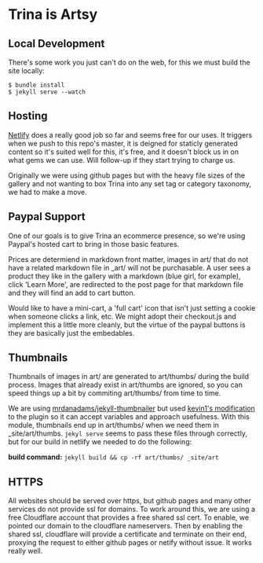 # Trina is Artsy

## Local Development

There's some work you just can't do on the web, for this we must build the site locally:

```
$ bundle install
$ jekyll serve --watch
```

## Hosting
[Netlify](https://app.netlify.com/sites/trinaisartsy/) does a really good job so far and seems free for our uses. It triggers when we push to this repo's master, it is deigned for staticly generated content so it's suited well for this, it's free, and it doesn't block us in on what gems we can use. Will follow-up if they start trying to charge us. 

Originally we were using github pages but with the heavy file sizes of the gallery and not wanting to box Trina into any set tag or category taxonomy, we had to make a move.  

## Paypal Support

One of our goals is to give Trina an ecommerce presence, so we're using Paypal's hosted cart to bring in those basic features.

Prices are determiend in markdown front matter, images in art/ that do not have a related markdown file in _art/ will not be purchasable. A user sees a product they like in the gallery with a markdown (blue girl, for example), click 'Learn More', are redirected to the post page for that markdown file and they will find an add to cart button.

Would like to have a mini-cart, a 'full cart' icon that isn't just setting a cookie when someone clicks a link, etc. We might adopt their checkout.js and implement this a little more cleanly, but the virtue of the paypal buttons is they are basically just the embedables. 

## Thumbnails

Thumbnails of images in art/ are generated to art/thumbs/ during the build process. Images that already exist in art/thumbs are ignored, so you can speed things up a bit by commiting art/thumbs/ from time to time. 

We are using [mrdanadams/jekyll-thumbnailer](https://github.com/mrdanadams/jekyll-thumbnailer) but used [kevin1's modification](https://github.com/kevin1/jekyll-thumbnailer/blob/master/thumbnail.rb) to the plugin so it can accept variables and approach usefulness. With this module, thumbnails end up in art/thumbs/ when we need them in _site/art/thumbs. `jekyl serve` seems to pass these files through correctly, but for our build in netlify we needed to do the following:

**build command:** `jekyll build && cp -rf art/thumbs/ _site/art`

## HTTPS

All websites should be served over https, but github pages and many other services do not provide ssl for domains. To work around this, we are using a free Cloudflare account that provides a free shared ssl cert. To enable, we pointed our domain to the cloudflare nameservers. Then by enabling the shared ssl, cloudflare will provide a certificate and terminate on their end, proxying the request to either github pages or netify without issue. It works really well.

